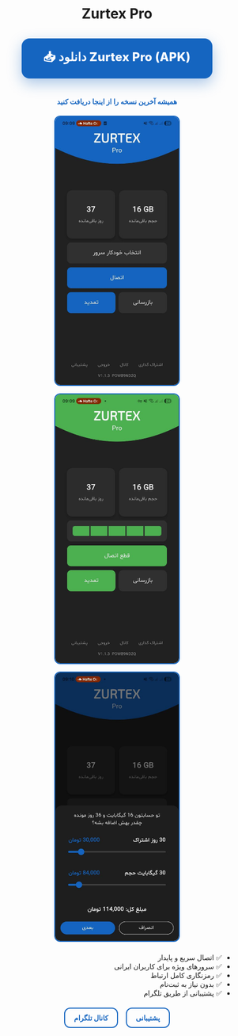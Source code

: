 <h1 align="center">Zurtex Pro</h1>

<div align="center">

<a href="https://github.com/AH96HSQ/Zurtex-Releases/releases/download/v1.1.3%2B4/ZurtexPro.1.1.3+4.apk"
   style="
     display:inline-block;
     background:#1565C0;
     color:#ffffff;
     padding:20px 44px;
     font-size:24px;
     font-weight:800;
     border-radius:16px;
     text-decoration:none;
     letter-spacing:.3px;
     box-shadow:0 10px 28px rgba(21,101,192,.35);
     margin:14px 0 24px;
   ">
  📥 دانلود Zurtex Pro (APK)
</a>

<p dir="rtl" style="margin-top:6px;color:#1565C0;font-weight:600;">
  همیشه آخرین نسخه را از اینجا دریافت کنید
</p>

<p>
  <img src="docs/ScreenShots/ScreenShot (1).jpg" width="250" style="border:2px solid #1565C0;border-radius:12px;margin:6px;" />
  <img src="docs/ScreenShots/ScreenShot (2).jpg" width="250" style="border:2px solid #1565C0;border-radius:12px;margin:6px;" />
  <img src="docs/ScreenShots/ScreenShot (3).jpg" width="250" style="border:2px solid #1565C0;border-radius:12px;margin:6px;" />
</p>

<div dir="rtl" style="max-width:720px;text-align:right;">
  <ul>
    <li>✅ اتصال سریع و پایدار</li>
    <li>✅ سرورهای ویژه برای کاربران ایرانی</li>
    <li>✅ رمزنگاری کامل ارتباط</li>
    <li>✅ بدون نیاز به ثبت‌نام</li>
    <li>✅ پشتیبانی از طریق تلگرام</li>
  </ul>
</div>

<p>
  <a href="https://t.me/ZurtexV2rayApp"
     style="display:inline-block;border:2px solid #1565C0;color:#1565C0;padding:10px 18px;border-radius:12px;text-decoration:none;font-weight:700;margin:6px;">
    کانال تلگرام
  </a>
  <a href="https://t.me/Zurtexapp"
     style="display:inline-block;border:2px solid #1565C0;color:#1565C0;padding:10px 18px;border-radius:12px;text-decoration:none;font-weight:700;margin:6px;">
    پشتیبانی
  </a>
</p>
